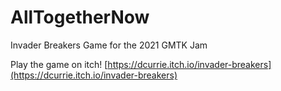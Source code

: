 # AllTogetherNow
Invader Breakers Game for the 2021 GMTK Jam

Play the game on itch!
[https://dcurrie.itch.io/invader-breakers](https://dcurrie.itch.io/invader-breakers)
